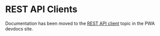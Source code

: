 # REST API Clients

Documentation has been moved to the [REST API client][] topic in the PWA devdocs site.

[REST API client]: https://magento.github.io/pwa-studio/peregrine/reference/rest-api-client/
